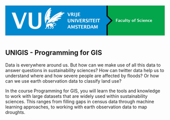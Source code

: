 ![](_static/images/vu_logo.jpg?h=750&w=1260)

# 
## UNIGIS - Programming for GIS

Data is everywhere around us. But how can we make use of all this data to answer questions in sustainability sciences? How can twitter data help us to understand where and how severe people are affected by floods? Or how can we use earth observation data to classify land use? 

In the course Programming for GIS, you will learn the tools and knowledge to work with large datasets that are widely used within sustainability sciences. This ranges from filling gaps in census data through machine learning approaches, to working with earth observation data to map droughts.


```{tableofcontents}
```
